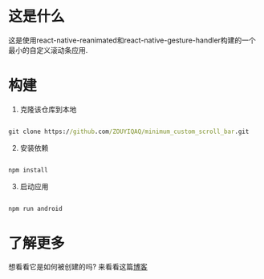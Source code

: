 # 这是什么

这是使用react-native-reanimated和react-native-gesture-handler构建的一个最小的自定义滚动条应用. 

# 构建

1. 克隆该仓库到本地

```cmd

git clone https://github.com/ZOUYIQAQ/minimum_custom_scroll_bar.git

```

2. 安装依赖

```cmd

npm install

```

3. 启动应用

```cmd

npm run android

```

# 了解更多

想看看它是如何被创建的吗? 来看看这篇[博客](https://www.cbcat.cn/posts/%E5%A6%82%E4%BD%95%E5%9C%A8react-native%E5%88%9B%E5%BB%BA%E5%8F%AF%E8%A7%A6%E6%91%B8%E8%87%AA%E5%AE%9A%E4%B9%89%E6%BB%9A%E5%8A%A8%E6%9D%A1/%E5%A6%82%E4%BD%95%E5%9C%A8react-native%E5%88%9B%E5%BB%BA%E5%8F%AF%E8%A7%A6%E6%91%B8%E8%87%AA%E5%AE%9A%E4%B9%89%E6%BB%9A%E5%8A%A8%E6%9D%A1/)